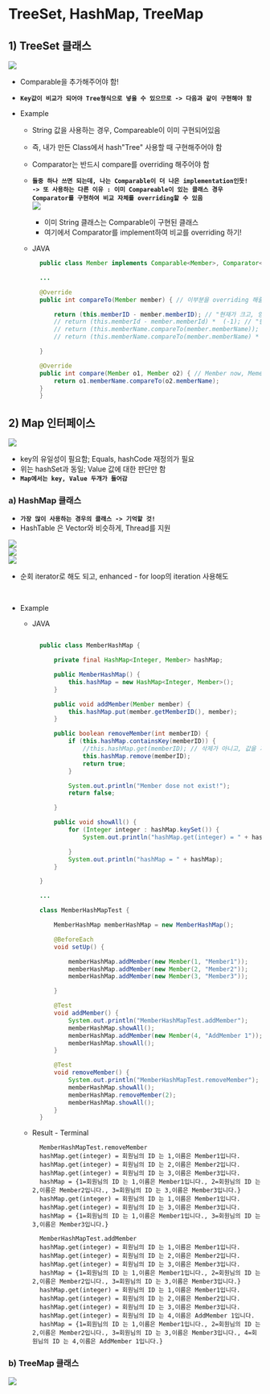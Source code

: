 <link href="../../md/style.css" rel="stylesheet">

# TreeSet, HashMap, TreeMap

## 1) TreeSet 클래스

<img src='images/2021-09-30-10-34-42.png' />

- Comparable을 추가해주어야 함!
- **`Key값이 비교가 되어야 Tree형식으로 넣을 수 있으므로 -> 다음과 같이 구현해야 함`**
- Example

  - String 값을 사용하는 경우, Compareable이 이미 구현되어있음
  - 즉, 내가 만든 Class에서 hash"Tree" 사용할 때 구현해주어야 함
  - Comparator는 반드시 compare를 overriding 해주어야 함
  - **`둘중 하나 쓰면 되는데, 나는 Comparable이 더 나은 implementation인듯!`** <br>
    **`-> 또 사용하는 다른 이유 : 이미 Compareable이 있는 클래스 경우 Comparator를 구현하여 비교 자체를 overriding할 수 있음`** <br>
    <img src='images/2021-09-30-23-07-46.png' />

    - 이미 String 클래스는 Comparable이 구현된 클래스
    - 여기에서 Comparator를 implement하여 비교를 overriding 하기!

  - JAVA

    ```JAVA
      public class Member implements Comparable<Member>, Comparator<Member> { // Member 제네릭으로 CompareTo에서 Object가 아닌, Member로 넘어오도

      ...

      @Override
      public int compareTo(Member member) { // 이부분을 overriding 해줄 것, 비교부분을 구현하는 것

          return (this.memberID - member.memberID); // "현재가 크고, 양수가 반환되면 오름차순으로 구성됨" -> tree root가 가장 크도록
          // return (this.memberId - member.memberId) *  (-1); // "현재가 크고, 음수가 반환되면 내림차순으로 구성됨" -> tree root가 가장 작도록
          // return (this.memberName.compareTo(member.memberName)); // String으로 된 것의 오름차순(기본)
          // return (this.memberName.compareTo(member.memberName) * (-1)); // String으로 된 것의 내림차순(기본)

      }

      @Override
      public int compare(Member o1, Member o2) { // Member now, Memeber to compare
          return o1.memberName.compareTo(o2.memberName);
      }
      }


    ```

## 2) Map 인터페이스

<img src='images/2021-10-01-06-40-24.png' />

- key의 유일성이 필요함; Equals, hashCode 재정의가 필요
- 위는 hashSet과 동일; Value 값에 대한 판단만 함
- **`Map에서는 key, Value 두개가 들어감`**

### a) HashMap 클래스

- **`가장 많이 사용하는 경우의 클래스 -> 기억할 것!`**
- HashTable 은 Vector와 비슷하게, Thread를 지원

<img src='images/2021-10-01-06-47-13.png' />
<br>
<img src='images/2021-10-01-06-48-02.png' />
<br>
<img src='images/2021-10-01-06-48-14.png' />

- 순회 iterator로 해도 되고, enhanced - for loop의 iteration 사용해도

<br>

- Example

  - JAVA

    ```JAVA

      public class MemberHashMap {

          private final HashMap<Integer, Member> hashMap;

          public MemberHashMap() {
              this.hashMap = new HashMap<Integer, Member>();
          }

          public void addMember(Member member) {
              this.hashMap.put(member.getMemberID(), member);
          }

          public boolean removeMember(int memberID) {
              if (this.hashMap.containsKey(memberID)) {
                  //this.hashMap.get(memberID); // 삭제가 아니고, 값을 가져오는 것
                  this.hashMap.remove(memberID);
                  return true;
              }

              System.out.println("Member dose not exist!");
              return false;

          }

          public void showAll() {
              for (Integer integer : hashMap.keySet()) {
                  System.out.println("hashMap.get(integer) = " + hashMap.get(integer));

              }
              System.out.println("hashMap = " + hashMap);
          }

      }

      ...

      class MemberHashMapTest {

          MemberHashMap memberHashMap = new MemberHashMap();

          @BeforeEach
          void setUp() {

              memberHashMap.addMember(new Member(1, "Member1"));
              memberHashMap.addMember(new Member(2, "Member2"));
              memberHashMap.addMember(new Member(3, "Member3"));

          }

          @Test
          void addMember() {
              System.out.println("MemberHashMapTest.addMember");
              memberHashMap.showAll();
              memberHashMap.addMember(new Member(4, "AddMember 1"));
              memberHashMap.showAll();
          }

          @Test
          void removeMember() {
              System.out.println("MemberHashMapTest.removeMember");
              memberHashMap.showAll();
              memberHashMap.removeMember(2);
              memberHashMap.showAll();
          }
      }
    ```

  - Result - Terminal

    ```TEXT
      MemberHashMapTest.removeMember
      hashMap.get(integer) = 회원님의 ID 는 1,이름은 Member1입니다.
      hashMap.get(integer) = 회원님의 ID 는 2,이름은 Member2입니다.
      hashMap.get(integer) = 회원님의 ID 는 3,이름은 Member3입니다.
      hashMap = {1=회원님의 ID 는 1,이름은 Member1입니다., 2=회원님의 ID 는 2,이름은 Member2입니다., 3=회원님의 ID 는 3,이름은 Member3입니다.}
      hashMap.get(integer) = 회원님의 ID 는 1,이름은 Member1입니다.
      hashMap.get(integer) = 회원님의 ID 는 3,이름은 Member3입니다.
      hashMap = {1=회원님의 ID 는 1,이름은 Member1입니다., 3=회원님의 ID 는 3,이름은 Member3입니다.}

      MemberHashMapTest.addMember
      hashMap.get(integer) = 회원님의 ID 는 1,이름은 Member1입니다.
      hashMap.get(integer) = 회원님의 ID 는 2,이름은 Member2입니다.
      hashMap.get(integer) = 회원님의 ID 는 3,이름은 Member3입니다.
      hashMap = {1=회원님의 ID 는 1,이름은 Member1입니다., 2=회원님의 ID 는 2,이름은 Member2입니다., 3=회원님의 ID 는 3,이름은 Member3입니다.}
      hashMap.get(integer) = 회원님의 ID 는 1,이름은 Member1입니다.
      hashMap.get(integer) = 회원님의 ID 는 2,이름은 Member2입니다.
      hashMap.get(integer) = 회원님의 ID 는 3,이름은 Member3입니다.
      hashMap.get(integer) = 회원님의 ID 는 4,이름은 AddMember 1입니다.
      hashMap = {1=회원님의 ID 는 1,이름은 Member1입니다., 2=회원님의 ID 는 2,이름은 Member2입니다., 3=회원님의 ID 는 3,이름은 Member3입니다., 4=회원님의 ID 는 4,이름은 AddMember 1입니다.}

    ```

### b) TreeMap 클래스

<img src='images/2021-10-01-07-03-29.png' />
